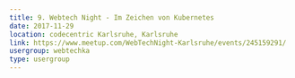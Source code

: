 ```yaml
---
title: 9. Webtech Night - Im Zeichen von Kubernetes
date: 2017-11-29
location: codecentric Karlsruhe, Karlsruhe
link: https://www.meetup.com/WebTechNight-Karlsruhe/events/245159291/
usergroup: webtechka
type: usergroup
---
```

